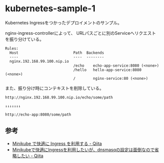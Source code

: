 # kubernetes-sample-1

Kubernetes Ingressをつかったデプロイメントのサンプル。

nginx-ingress-controllerによって、
URLパスごとに別のServiceへリクエストを振り分けている。

```
Rules:
  Host                         Path  Backends
  ----                         ----  --------
  nginx.192.168.99.100.nip.io
                               /echo    echo-app-service:8080 (<none>)
                               /hello   hello-app-service:8080 (<none>)
                               /        nginx-service:80 (<none>)                               
```

また、振り分け時にコンテキストを削除している。

```
http://nginx.192.168.99.100.nip.io/echo/some/path

↓↓↓↓↓↓↓

http://echo-app:8080/some/path
```

## 参考
- [Minikube で快適に Ingress を利用する - Qiita](https://qiita.com/superbrothers/items/13d8ce012ef23e22cb74)
- [Minikubeで快適にIngressを利用したいが、dnsmasqの設定は面倒なので省略したい - Qiita](https://qiita.com/nobusue/items/4817c19c0279f070c24b)
